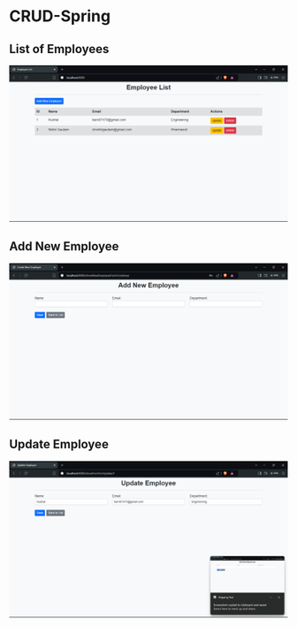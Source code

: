 # CRUD-Spring
## List of Employees
![List of Employees](./screenshots/img1.png)

## Add New Employee
![Add New Employee](./screenshots/img2.png)

## Update Employee
![Update Employee](./screenshots/img3.png)

